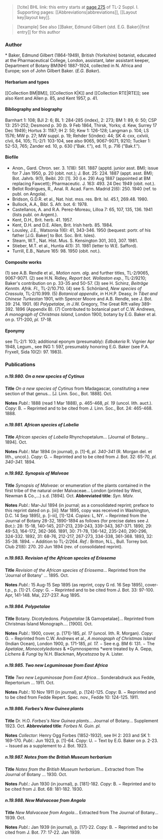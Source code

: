 > [!cite] BHL link: this entry starts at [page 275](https://www.biodiversitylibrary.org/item/103858#page/287/mode/1up) of TL-2 Suppl. I.
> Supporting pages: [[Abbreviations|abbreviations]], [[Layout key|layout key]].

> [!example] See also [[Baker, Edmund Gilbert {std. E.G. Baker}|first entry]] for this author

### Author

\* Baker, Edmund Gilbert (1864-1949), British (Yorkshire) botanist, educated at the Pharmaceutical College, London, assistant, later assistant keeper, Department of Botany BM(NH) 1887-1924, collected in N. Africa and Europe; son of John Gilbert Baker. (*E.G. Baker*).

#### Herbarium and types

[[Collection BM|BM]], [[Collection K|K]] and [[Collection RTE|RTE]]; see also Kent and Allen p. 85, and Kent 1957, p. 41.

#### Bibliography and biography

Barnhart 1: 108; BJI 2: 6; BL 1: 284-285 (index), 2: 273; BM 1: 89, 6: 50; CSP 13: 251-252; Desmond p. 30 (b. 9 Feb 1864, Thirsk, Yorks; d. Kew, Surrey 17 Dec 1949); Hortus 3: 1187; IH 2: 50; Kew 1: 126-128; Langman p. 104; LS 1576; MW p. 27; MW suppl. p. 19; Rehder 5(index): 44; SK 4: cxx, cxlviii, clvii, 64, 105; TL-2/1: 103-104, see also 9065, 9067-9071, 9210; Tucker 1: 52-53, 765; Zander ed. 10, p. 630 ("Bak. f."), ed. 11, p. 716 ("Bak.f.").

#### Biofile

- Anon., Gard. Chron. ser. 3. 1(18): 581. 1887 (apptd. junior asst. BM); issue for 7 Jan 1950, p. 20 (obit. not.); J. Bot. 25: 224. 1887 (appt. asst. BM); Bot. Jahrb. 9(1), Beibl. 20: \[1\]. 30 (i.e. 29) Aug 1887 (appointed at BM replacing Fawcett); Pharmaceutic. J. 163: 493. 24 Dec 1949 (obit. not.).
- Bellot Rodrigues, R., Anal. R. Acad. Farm. Madrid 2(6): 250. 1940 (ref. to publ. on Angola).
- Bridson, G.D.R. et al., Nat. hist. mss. res. Brit. Isl. 45.1, 269.48. 1980.
- Bullock, A.A., Bibl. S. Afr. bot. 6: 1978.
- Castellanos, A. and R.A. Perez-Moreau, Lilloa 7: 65, 107, 135, 136. 1941 (lists publ. on Argent.).
- Kent, D.H., Brit. herb. 41. 1957.
- Kent, D.H. and D.E. Allen, Brit. Irish herb. 85. 1984.
- Lousley, J.E., Watsonia 1(6): 41, 343-346. 1950 (bequest: portr. of his father \[J.G. Baker\] to Bot. Soc. Brit. Isles).
- Stearn, W.T., Nat. Hist. Mus. S. Kensington 301, 303, 307. 1981.
- Stieber, M.T. et al., Huntia 4(1): 31. 1981 (letter to W.E. Safford).
- Turrill, E.B., Nature 165: 98. 1950 (obit. not.).

#### Composite works

(1) see A.B. Rendle et al., *Motion nom. alg.* and further titles, TL-2/9065, 9067-9071.
(2) see H.N. Ridley, *Report bot. Wollaston exp.*, TL-2/9210; Baker's contribution on p. 33-35 and 50-57.
(3) see H. Schinz, *Beiträge Kenntn. Afrik. Fl.*, TL-2/10.710.
(4) see S. Schönland, *New species of Crassula*, TL-2/10.999.
(5) *Botanical appendix*, *in* H.H.P. Deasy, *In Tibet and Chinese Turkestan* 1901, with Spencer Moore and A.B. Rendle, see J. Bot. 39: 214. 1901.
(6) *Polypetalae*, *in* J.W. Gregory, The Great Rift valley 389-392. 1896 (Appendix B).
(7) Contributed to botanical part of C.W. Andrews, *A monograph of Christmas Island*, London 1900, botany by E.G. Baker et al. on p. 171-200, *pl. 17-18.*

#### Eponymy

see TL-2/1: 103; additional eponym (presumably): *Edbakeria* R. Vignier Apr 1948, Legum., see ING 1: 597, presumably honoring E.G. Baker (see P.A. Fryxell, Sida 10(2): 97. 1983).

### Publications

##### n.19.980. On a new species of Cytinus

**Title**
*On a new species of Cytinus* from Madagascar, constituting a new section of that genus... \[J. Linn. Soc., Bot. 1888\]. Oct.

**Notes**
*Publ*.: 1888 (read 1 Mar 1888), p. 465-468, *pl. 19* (uncol. lith. auct.). *Copy*: B. − Reprinted and to be cited from J. Linn. Soc., Bot. 24: 465-468. 1888.

##### n.19.981. African species of Lobelia

**Title**
*African species of Lobelia* Rhynchopetalum... \[Journal of Botany... 1894\]. Oct.

**Notes**
*Publ*.: Mar 1894 (in journal), p. \[1\]-6, *pl. 340-341* (R. Morgan del. et lith., uncol.). *Copy*: G. − Reprinted and to be cited from J. Bot. 32: 65-70, *pl. 340-341.* 1894.

##### n.19.982. Synopsis of Malveae

**Title**
*Synopsis of Malveae*: or enumeration of the plants contained in the first tribe of the natural order Malvaceae... London (printed by West, Newman & Co.,...) s.d. \[1894\]. Oct.
**Abbreviated title**: *Syn. Malv.*

**Notes**
*Publ*.: Mar-Jul 1894 (in journal; as a consolidated reprint; preface to this reprint dated on p. \[iii\]: Mar 1895, copy was received in Washington, D.C. 14 Sep 1895), p. \[i-iii\], \[1\]-124.
*Copies*: L, NY. − Reprinted from the Journal of Botany 28-32, 1890-1894 as follows (for precise dates see J. Bot.): 28: 15-18, 140-145, 207-213, 239-243, 339-343, 367-371. 1890, 29: 49-53, 164-172, 362-366. 1891, 30: 71-78, 136-142, 235-240, 290-296, 324-332. 1892, 31: 68-76, 212-217, 267-273, 334-338, 361-368. 1893, 32: 35-38. 1894. − Addition to TL-2/264.
*Ref*.: Britton, N.L., Bull. Torrey bot. Club 21(6): 270. 20 Jun 1894 (rev. of consolidated reprint).

##### n.19.983. Revision of the African species of Eriosema

**Title**
*Revision of the African species of Eriosema*... Reprinted from the 'Journal of Botany' ... 1895. Oct.

**Notes**
*Publ*.: 15 Aug-15 Sep 1895 (as reprint, copy G rd. 16 Sep 1895), cover-t.p., p. \[1\]-21. *Copy*: G. − Reprinted and to be cited from J. Bot. 33: 97-100. Apr, 141-148. Mai, 227-237. Aug 1895.

##### n.19.984. Polypetalae

**Title**
Botany. Dicotyledons. *Polypetalae* \[& Gamopetalae\]... Reprinted from Christmas Island Monograph.... \[1900\]. Oct.

**Notes**
*Publ*.: 1900, cover, p. \[171\]-185, *pl. 17* (uncol. lith. R. Morgan). *Copy*: G. − Reprinted from C.W. Andrews et al., *A monograph of Christmas Island* (Indian Ocean), London 1900, p. 171-185, *pl. 17.* − See e.g. BM 6: 131. − The *Apetalae*, *Monocotyledones* & *Gymnosperms *were treated by A. Gepp, *Lichens & Fungi* by N.H. Blackman, *Mycetozoa* by A. Lister.

##### n.19.985. Two new Leguminosae from East Africa

**Title**
*Two new Leguminosae from East Africa*... Sonderabdruck aus Fedde, Repertorium ... 1911. Oct.

**Notes**
*Publ*.: 10 Nov 1911 (in journal), p. \[124\]-125. *Copy*: B. − Reprinted and to be cited from Fedde Repert. Spec. nov., Fedde 10: 124-125. 1911.

##### n.19.986. Forbes's New Guinea plants

**Title**
Dr. H.O. *Forbes's New Guinea plants*... Journal of Botany... Supplement 1923. Oct.
**Abbreviated title**: *Forbes N. Guin. pl.*

**Notes**
*Collector*: Henry Ogg Forbes (1852-1932), see IH 2: 203 and SK 1: 169-170.
*Publ*.: Jun 1923, p. \[1\]-64. *Copy*: U. − Text by E.G. Baker on p. 2-23. − Issued as a supplement to J. Bot. 1923.

##### n.19.987. Notes from the British Museum herbarium

**Title**
*Notes from the British Museum herbarium*... Extracted from The Journal of Botany ... 1930. Oct.

**Notes**
*Publ*.: Jun 1930 (in journal), p. \[181\]-182. *Copy*: B. − Reprinted and to be cited from J. Bot. 68: 181-182. 1930.

##### n.19.988. New Malvaceae from Angola

**Title**
*New Malvaceae from Angola*... Extracted from The Journal of Botany... 1939. Oct.

**Notes**
*Publ*.: Jan 1939 (in journal), p. \[17\]-22. *Copy*: B. − Reprinted and to be cited from J. Bot. 77: 17-22. Jan 1939.

